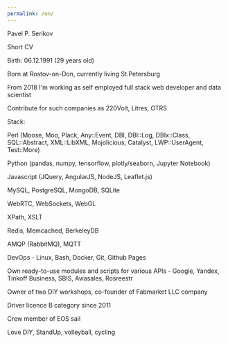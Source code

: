 ```yaml
---
permalink: /en/
---
```


Pavel P. Serikov

Short CV

Birth: 06.12.1991 (29 years old)

Born at Rostov-on-Don, currently living St.Petersburg

From 2018 I'm working as self employed full stack web developer and data scientist

Contribute for such companies as 220Volt, Litres, OTRS

Stack:

Perl (Moose, Moo, Plack, Any::Event, DBI, DBI::Log, DBIx::Class, SQL::Abstract, XML::LibXML, Mojolicious, Catalyst, LWP::UserAgent, Test::More)

Python (pandas, numpy, tensorflow, plotly/seaborn, Jupyter Notebook)

Javascript (JQuery, AngularJS, NodeJS, Leaflet.js)

MySQL, PostgreSQL, MongoDB, SQLite

WebRTC, WebSockets, WebGL

XPath, XSLT

Redis, Memcached, BerkeleyDB

AMQP (RabbitMQ), MQTT

DevOps - Linux, Bash, Docker, Git, Github Pages

Own ready-to-use modules and scripts for various APIs - Google, Yandex, Tinkoff Business, SBIS, Aviasales, Rosreestr



Owner of two DIY workshops, co-founder of Fabmarket LLC company

Driver licence B category since 2011

Crew member of EOS sail

Love DIY, StandUp, volleyball, cycling
